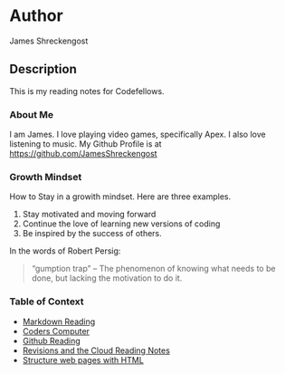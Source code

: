 # Author 
James Shreckengost

## Description
This is my reading notes for Codefellows.

### About Me
I am James. I love playing video games, specifically Apex. I also love listening to music.
My Github Profile is at https://github.com/JamesShreckengost

### Growth Mindset
How to Stay in a growith mindset. Here are three examples.
  1. Stay motivated and moving forward
  2. Continue the love of learning new versions of coding
  3. Be inspired by the success of others.

In the words of Robert Persig: 
> “gumption trap” – The phenomenon of knowing what needs to be done, but lacking the motivation to do it. 

### Table of Context
- [Markdown Reading](markdown.md)
- [Coders Computer](coders-computer.md)
- [Github Reading](github.md)
- [Revisions and the Cloud Reading Notes](read03.md)
- [Structure web pages with HTML](read04.md)
